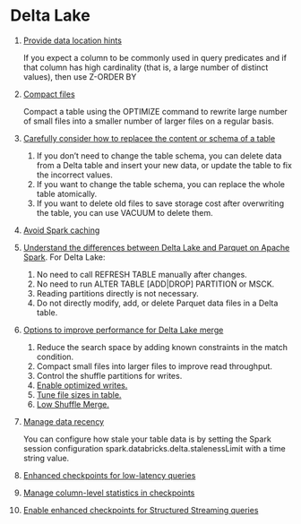 # Delta Lake

1. [Provide data location hints](https://docs.databricks.com/delta/best-practices.html#provide-data-location-hints)
    
    If you expect a column to be commonly used in query predicates and if that column has high cardinality (that is, a large number of distinct values), then use Z-ORDER BY

2. [Compact files](https://docs.databricks.com/delta/best-practices.html#compact-files)
    
    Compact a table using the OPTIMIZE command to rewrite large number of small files into a smaller number of larger files on a regular basis.

3. [Carefully consider how to replacee the content or schema of a table](https://docs.databricks.com/delta/best-practices.html#replace-the-content-or-schema-of-a-table)
    1. If you don’t need to change the table schema, you can delete data from a Delta table and insert your new data, or update the table to fix the incorrect values.
    2. If you want to change the table schema, you can replace the whole table atomically. 
    3. If you want to delete old files to save storage cost after overwriting the table, you can use VACUUM to delete them.
4. [Avoid Spark caching](https://docs.databricks.com/delta/best-practices.html#spark-caching)
5. [Understand the differences between Delta Lake and Parquet on Apache Spark](https://docs.databricks.com/delta/best-practices.html#differences-between-delta-lake-and-parquet-on-apache-spark). For Delta Lake:
    1. No need to call REFRESH TABLE manually after changes.
    2. No need to run ALTER TABLE [ADD|DROP] PARTITION or MSCK.
    3. Reading partitions directly is not necessary.
    4. Do not directly modify, add, or delete Parquet data files in a Delta table.
6. [Options to improve performance for Delta Lake merge](https://docs.databricks.com/delta/best-practices.html#improve-performance-for-delta-lake-merge)
    1. Reduce the search space by adding known constraints in the match condition.
    2. Compact small files into larger files to improve read throughput.
    3. Control the shuffle partitions for writes.
    4. [Enable optimized writes.](https://docs.databricks.com/optimizations/auto-optimize.html#how-auto-optimize-works)
    5. [Tune file sizes in table.](https://docs.databricks.com/delta/tune-file-size.html)
    6. [Low Shuffle Merge.](https://docs.databricks.com/optimizations/low-shuffle-merge.html)
7. [Manage data recency](https://docs.databricks.com/delta/best-practices.html#manage-data-recency)
    
    You can configure how stale your table data is by setting the Spark session configuration spark.databricks.delta.stalenessLimit with a time string value. 

8. [Enhanced checkpoints for low-latency queries](https://docs.databricks.com/delta/best-practices.html#enhanced-checkpoints-for-low-latency-queries)
9. [Manage column-level statistics in checkpoints](https://docs.databricks.com/delta/best-practices.html#manage-column-level-statistics-in-checkpoints)
10. [Enable enhanced checkpoints for Structured Streaming queries](https://docs.databricks.com/delta/best-practices.html#enable-enhanced-checkpoints-for-structured-streaming-queries)